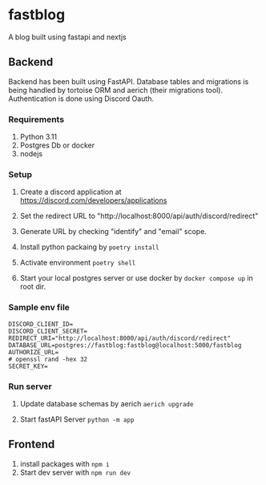 # fastblog
A blog built using fastapi and nextjs

## Backend
Backend has been built using FastAPI. Database tables and migrations is being handled by tortoise ORM and aerich (their migrations tool).
Authentication is done using Discord Oauth.

### Requirements
1. Python 3.11
2. Postgres Db or docker
3. nodejs

### Setup
1. Create a discord application at https://discord.com/developers/applications
2. Set the redirect URL to "http://localhost:8000/api/auth/discord/redirect"
3. Generate URL by checking "identify" and "email" scope.

4. Install python packaing by `poetry install`
5. Activate environment `poetry shell`
6. Start your local postgres server or use docker by `docker compose up` in root dir.

### Sample env file
```env
DISCORD_CLIENT_ID=
DISCORD_CLIENT_SECRET=
REDIRECT_URI="http://localhost:8000/api/auth/discord/redirect"
DATABASE_URL=postgres://fastblog:fastblog@localhost:5000/fastblog
AUTHORIZE_URL=
# openssl rand -hex 32
SECRET_KEY=
```

### Run server
1. Update database schemas by aerich
`aerich upgrade`

2. Start fastAPI Server
`python -m app`


## Frontend

1. install packages with `npm i`
2. Start dev server with `npm run dev`